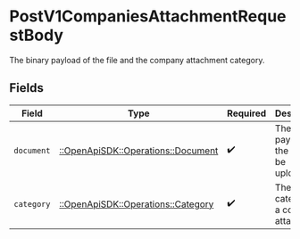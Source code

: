 # PostV1CompaniesAttachmentRequestBody

The binary payload of the file and the company attachment category.


## Fields

| Field                                                                     | Type                                                                      | Required                                                                  | Description                                                               |
| ------------------------------------------------------------------------- | ------------------------------------------------------------------------- | ------------------------------------------------------------------------- | ------------------------------------------------------------------------- |
| `document`                                                                | [::OpenApiSDK::Operations::Document](../../models/operations/document.md) | :heavy_check_mark:                                                        | The binary payload of the file to be uploaded.                            |
| `category`                                                                | [::OpenApiSDK::Operations::Category](../../models/operations/category.md) | :heavy_check_mark:                                                        | The category of a company attachment.                                     |